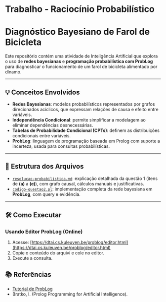 # Trabalho - Raciocínio Probabilístico

# Diagnóstico Bayesiano de Farol de Bicicleta

Este repositório contém uma atividade de Inteligência Artificial que explora o uso de **redes bayesianas** e **programação probabilística com ProbLog** para diagnosticar o funcionamento de um farol de bicicleta alimentado por dínamo.

---

## :bulb: Conceitos Envolvidos

- **Redes Bayesianas**: modelos probabilísticos representados por grafos direcionados acíclicos, que expressam relações de causa e efeito entre variáveis.
- **Independência Condicional**: permite simplificar a modelagem ao eliminar dependências desnecessárias.
- **Tabelas de Probabilidade Condicional (CPTs)**: definem as distribuições condicionais entre variáveis.
- **ProbLog**: linguagem de programação baseada em Prolog com suporte a incerteza, usada para consultas probabilísticas.

---

## :page_facing_up: Estrutura dos Arquivos

- [`resolucao-probabilistica.md`](resolucao-probabilistica.md): explicação detalhada da questão 1 (itens de **(a)** a **(e)**), com grafo causal, cálculos manuais e justificativas.
- [`codigo-questao2.pl`](codigo-questao2.pl): implementação completa da rede bayesiana em **ProbLog**, com query e evidência.

---

## :hammer_and_wrench: Como Executar

### Usando Editor ProbLog (Online)
1. Acesse: [https://dtai.cs.kuleuven.be/problog/editor.html](https://dtai.cs.kuleuven.be/problog/editor.html)
2. Copie o conteúdo do arquivi e cole no editor.
3. Execute a consulta.


## :books: Referências
- [Tutorial de ProbLog](https://dtai.cs.kuleuven.be/problog/tutorial/basic/02_bayes.html)
- Bratko, I. (Prolog Programming for Artificial Intelligence).

